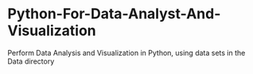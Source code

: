 # Python-For-Data-Analyst-And-Visualization
Perform Data Analysis and Visualization in Python, using data sets in the Data directory
